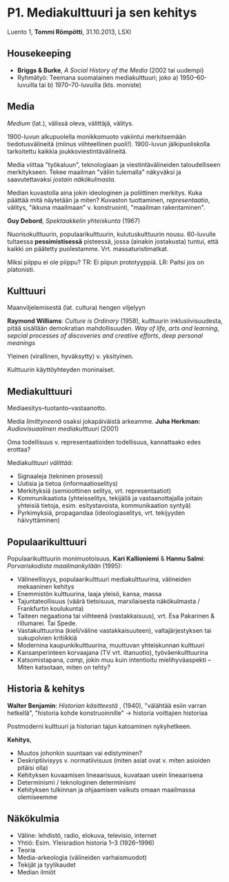 # P1. Mediakulttuuri ja sen kehitys #

Luento 1, **Tommi Römpötti**, 31.10.2013, LSXI 

## Housekeeping ##

* **Briggs &amp; Burke**, *A Social History of the Media* (2002 tai uudempi)
* Ryhmätyö: Teemana suomalainen mediakulttuuri; joko a) 1950&ndash;60-luvuilla tai b) 1970&ndash;70-luvuilla (kts. moniste)

## Media ##

*Medium* (lat.), välissä oleva, välittäjä, välitys. 

1900-luvun alkupuolella monikkomuoto vakiintui merkitsemään tiedotusvälineitä (miinus viihteellinen puoli!). 1900-luvun jälkipuoliskolla tarkoitettu kaikkia joukkoviestintävälineitä.

Media viittaa "työkaluun", teknologiaan ja viestintävälineiden taloudelliseen merkitykseen. Tekee maailman "väliin tulemalla" näkyväksi ja saavutettavaksi *jostain näkökulmasta*.

Median kuvastolla aina jokin ideologinen ja poliittinen merkitys. Kuka päättää mitä näytetään ja miten? Kuvaston tuottaminen, *representaatio*, välitys, "ikkuna maailmaan" v. konstruointi, "maailman rakentaminen". 

**Guy Debord**, *Spektaakkelin yhteiskunta* (1967)

Nuorisokulttuurin, populaarikulttuurin, kulutuskulttuurin nousu. 60-luvulle tultaessa **pessimistisessä** pisteessä, jossa (ainakin jostakusta) tuntui, että kaikki on päätetty puolestamme. Vrt. massaturistimatkat.

Miksi piippu ei ole piippu? TR: Ei piipun prototyyppiä. LR: Paitsi jos on platonisti.

## Kulttuuri ##

Maanviljelemisestä (lat. cultura) hengen viljelyyn

**Raymond Williams**: *Culture is Ordinary* (1958), kulttuurin inklusiivisuudesta, pitää sisällään demokratian mahdollisuuden. *Way of life*, *arts and learning*, *sepcial processes of discoveries and creative efforts*, *deep personal meanings*

Yleinen (virallinen, hyväksytty) v. yksityinen.

Kulttuurin käyttöyhteyden moninaiset.

## Mediakulttuuri ##

Mediaesitys&ndash;tuotanto&ndash;vastaanotto.

Media *limittyneenä* osaksi jokapäiväistä arkeamme. **Juha Herkman:** *Audiovisuaalinen mediakulttuuri* (2001)

Oma todellisuus v. representaatioiden todellisuus, kannattaako edes erottaa?

Mediakulttuuri *välittää*:

* Signaaleja (tekninen prosessi)
* Uutisia ja tietoa (informaatioselitys)
* Merkityksiä (semioottinen selitys, vrt. representaatiot)
* Kommunikaatiota (yhteisselitys, tekijällä ja vastaanottajalla joitain yhteisiä tietoja, esim. esitystavoista, kommunikaation syntyä)
* Pyrkimyksiä, propagandaa (ideologiaselitys, vrt. tekijyyden häivyttäminen)

## Populaarikulttuuri ##

Populaarikulttuurin monimuotoisuus, 
**Kari Kallioniemi** &amp; **Hannu Salmi**: *Porvariskodista maailmankylään* (1995):

* Välineellisyys, populaarikulttuuri mediakulttuurina, välineiden mekaaninen kehitys
* Enemmistön kulttuurina, laaja yleisö, kansa, massa
* Tajuntateollisuus (väärä tietoisuus, marxilaisesta näkökulmasta / Frankfurtin koulukunta)
* Taiteen negaationa tai viihteenä (vastakkaisuus), vrt. Esa Pakarinen &amp; rillumarei. Tai Spede.
* Vastakulttuurina (kieli/väline vastakkaisuuteen), valtajärjestyksen tai sukupolvien kritiikkiä
* Modernina kaupunkikulttuurina, muuttuvan yhteiskunnan kulttuuri
* Kansanperinteen korvaajana (TV vrt. iltanuotio), työväenkulttuurina
* Katsomistapana, *camp*, jokin muu kuin intentioitu mielihyväaspekti &ndash; Miten katsotaan, miten on tehty?

## Historia &amp; kehitys ##

**Walter Benjamin**: *Historian käsitteestä* , (1940), "välähtää esiin varran hetkellä", "historia kohde konstruoinnille" &rarr;  historia voittajien historiaa

Postmoderni kulttuuri ja historian tajun katoaminen nykyhetkeen.

**Kehitys**, 

* Muutos johonkin suuntaan vai edistyminen? 
* Deskriptiivisyys v. normatiivisuus (miten asiat ovat v. miten asioiden pitäisi olla)
* Kehityksen kuvaamisen lineaarisuus, kuvataan usein lineaarisena
* Determinismi / teknologinen determinismi
* Kehityksen tulkinnan ja ohjaamisen vaikuts omaan maailmassa olemiseemme

## Näkökulmia ##

* Väline: lehdistö, radio, elokuva, televisio, internet
* Yhtiö: Esim. Yleisradion historia 1&ndash;3 (1926&ndash;1996)
* Teoria
* Media-arkeologia (välineiden varhaismuodot)
* Tekijät ja tyylikaudet
* Median ilmiöt
